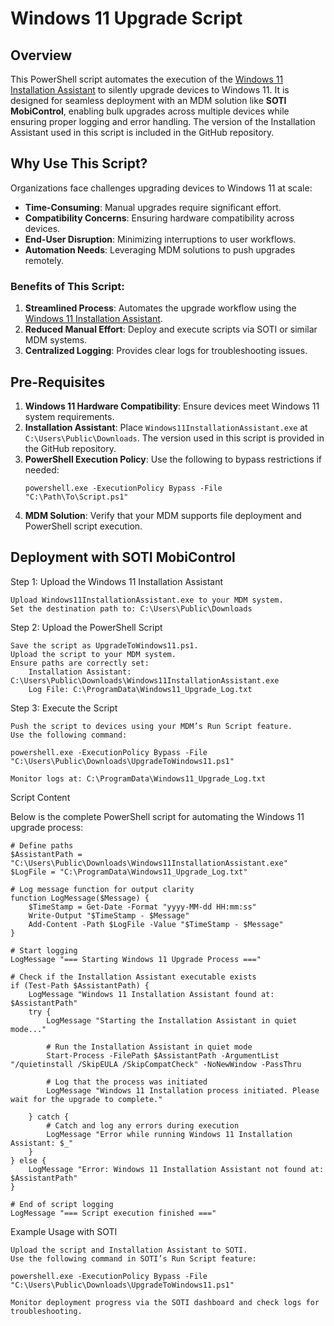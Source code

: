 # Windows 11 Upgrade Script

## Overview
This PowerShell script automates the execution of the [Windows 11 Installation Assistant](https://www.microsoft.com/en-us/software-download/windows11) to silently upgrade devices to Windows 11. It is designed for seamless deployment with an MDM solution like **SOTI MobiControl**, enabling bulk upgrades across multiple devices while ensuring proper logging and error handling. The version of the Installation Assistant used in this script is included in the GitHub repository.

## Why Use This Script?
Organizations face challenges upgrading devices to Windows 11 at scale:
- **Time-Consuming**: Manual upgrades require significant effort.
- **Compatibility Concerns**: Ensuring hardware compatibility across devices.
- **End-User Disruption**: Minimizing interruptions to user workflows.
- **Automation Needs**: Leveraging MDM solutions to push upgrades remotely.

### Benefits of This Script:
1. **Streamlined Process**: Automates the upgrade workflow using the [Windows 11 Installation Assistant](https://www.microsoft.com/en-us/software-download/windows11).
2. **Reduced Manual Effort**: Deploy and execute scripts via SOTI or similar MDM systems.
3. **Centralized Logging**: Provides clear logs for troubleshooting issues.

## Pre-Requisites
1. **Windows 11 Hardware Compatibility**: Ensure devices meet Windows 11 system requirements.
2. **Installation Assistant**: Place `Windows11InstallationAssistant.exe` at `C:\Users\Public\Downloads`. The version used in this script is provided in the GitHub repository.
3. **PowerShell Execution Policy**: Use the following to bypass restrictions if needed:
   ```
   powershell.exe -ExecutionPolicy Bypass -File "C:\Path\To\Script.ps1"
   ```
4. **MDM Solution**: Verify that your MDM supports file deployment and PowerShell script execution.

## Deployment with SOTI MobiControl
Step 1: Upload the Windows 11 Installation Assistant

    Upload Windows11InstallationAssistant.exe to your MDM system.
    Set the destination path to: C:\Users\Public\Downloads

Step 2: Upload the PowerShell Script

    Save the script as UpgradeToWindows11.ps1.
    Upload the script to your MDM system.
    Ensure paths are correctly set:
        Installation Assistant: C:\Users\Public\Downloads\Windows11InstallationAssistant.exe
        Log File: C:\ProgramData\Windows11_Upgrade_Log.txt

Step 3: Execute the Script

    Push the script to devices using your MDM’s Run Script feature.
    Use the following command:

    powershell.exe -ExecutionPolicy Bypass -File "C:\Users\Public\Downloads\UpgradeToWindows11.ps1"

    Monitor logs at: C:\ProgramData\Windows11_Upgrade_Log.txt

Script Content

Below is the complete PowerShell script for automating the Windows 11 upgrade process:
```
# Define paths
$AssistantPath = "C:\Users\Public\Downloads\Windows11InstallationAssistant.exe"
$LogFile = "C:\ProgramData\Windows11_Upgrade_Log.txt"

# Log message function for output clarity
function LogMessage($Message) {
    $TimeStamp = Get-Date -Format "yyyy-MM-dd HH:mm:ss"
    Write-Output "$TimeStamp - $Message"
    Add-Content -Path $LogFile -Value "$TimeStamp - $Message"
}

# Start logging
LogMessage "=== Starting Windows 11 Upgrade Process ==="

# Check if the Installation Assistant executable exists
if (Test-Path $AssistantPath) {
    LogMessage "Windows 11 Installation Assistant found at: $AssistantPath"
    try {
        LogMessage "Starting the Installation Assistant in quiet mode..."

        # Run the Installation Assistant in quiet mode
        Start-Process -FilePath $AssistantPath -ArgumentList "/quietinstall /SkipEULA /SkipCompatCheck" -NoNewWindow -PassThru

        # Log that the process was initiated
        LogMessage "Windows 11 Installation process initiated. Please wait for the upgrade to complete."

    } catch {
        # Catch and log any errors during execution
        LogMessage "Error while running Windows 11 Installation Assistant: $_"
    }
} else {
    LogMessage "Error: Windows 11 Installation Assistant not found at: $AssistantPath"
}

# End of script logging
LogMessage "=== Script execution finished ==="
```
Example Usage with SOTI

    Upload the script and Installation Assistant to SOTI.
    Use the following command in SOTI’s Run Script feature:

    powershell.exe -ExecutionPolicy Bypass -File "C:\Users\Public\Downloads\UpgradeToWindows11.ps1"

    Monitor deployment progress via the SOTI dashboard and check logs for troubleshooting.
